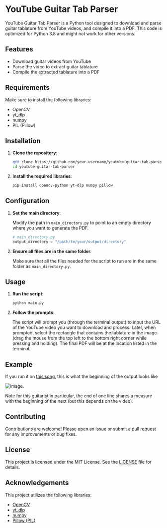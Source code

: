 # YouTube Guitar Tab Parser

YouTube Guitar Tab Parser is a Python tool designed to download and parse guitar tablature from YouTube videos, and compile it into a PDF. This code is optimized for Python 3.8 and might not work for other versions. 

## Features

- Download guitar videos from YouTube
- Parse the video to extract guitar tablature
- Compile the extracted tablature into a PDF

## Requirements

Make sure to install the following libraries:

- OpenCV
- yt_dlp
- numpy
- PIL (Pillow)

## Installation

1. **Clone the repository**:

    ```sh
    git clone https://github.com/your-username/youtube-guitar-tab-parser.git
    cd youtube-guitar-tab-parser
    ```

2. **Install the required libraries**:

    ```sh
    pip install opencv-python yt-dlp numpy pillow
    ```

## Configuration

1. **Set the main directory**:

    Modify the path in `main_directory.py` to point to an empty directory where you want to generate the PDF. 

    ```python
    # main_directory.py
    output_directory = "/path/to/your/output/directory"
    ```

2. **Ensure all files are in the same folder**:

    Make sure that all the files needed for the script to run are in the same folder as `main_directory.py`.

## Usage

1. **Run the script**:

    ```sh
    python main.py
    ```

2. **Follow the prompts**:

    The script will prompt you (through the terminal output) to input the URL of the YouTube video you want to download and process. Later, when prompted, select the rectangle that contains the tablature in the image (drag the mouse from the top left to the bottom right corner while pressing and holding). The final PDF will be at the location listed in the terminal. 

## Example
If you run it on [this song](https://www.youtube.com/watch?v=YiC3nvYPPas), this is what the beginning of the output looks like

![image](https://github.com/user-attachments/assets/c0a3533a-45d3-4b4c-9ea4-de7378fa5738).

Note for this guitarist in particular, the end of one line shares a measure with the beginning of the next (but this depends on the video).


## Contributing

Contributions are welcome! Please open an issue or submit a pull request for any improvements or bug fixes.

## License

This project is licensed under the MIT License. See the [LICENSE](LICENSE) file for details.

## Acknowledgements

This project utilizes the following libraries:

- [OpenCV](https://opencv.org/)
- [yt_dlp](https://github.com/yt-dlp/yt-dlp)
- [numpy](https://numpy.org/)
- [Pillow (PIL)](https://python-pillow.org/)

